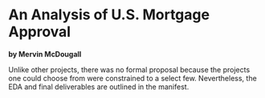# An Analysis of U.S. Mortgage Approval

__by Mervin McDougall__

Unlike other projects, there was no formal proposal because the projects one could choose from were constrained to a select few. Nevertheless, the EDA and final deliverables are outlined in the manifest.

